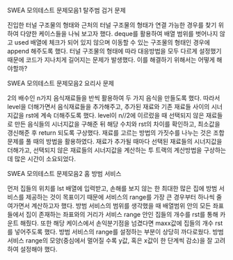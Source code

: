 SWEA 모의테스트 문제모음1 탈주범 검거 문제

진입한 터널 구조물의 형태와 근처의 터널 구조물의 형태가 연결 가능한 경우를 찾기 위하여 다양한 케이스들을 나눠 보고자 했다.
deque를 활용하여 배열 범위를 벗어나지 않고 used 배열에 체크가 되어 있지 않으며 이동할 수 있는 구조물의 형태인 경우에 append 해주도록 했다.
터널 구조물의 형태에 따라 대응방법을 모두 다르게 설정했기 때문에 코드가 지나치게 길어지는 문제가 발생했다. 이를 해결하기 위해서는 어떻게 해야할까?


SWEA 모의테스트 문제모음2 요리사 문제

2의 배수인 n가지 음식재료들을 반씩 활용하여 두 가지 음식을 만들도록 했다.
따라서 level을 더해가면서 음식재료들을 추가해주고, 추가된 재료와 기존 재료들 사이의 시너지값을 rst에 계속 더해주도록 했다.
level이 n//2에 이르렀을 때 선택되지 않은 재료들로 만든 음식들의 시너지값을 구해준 뒤 해당 수치와 rst의 차이를 확인하고, 최소값을 갱신해준 후 return 되도록 구상했다.
재료를 고르는 방법의 가짓수를 나누는 것은 조합문제를 풀 때의 방법을 활용하였다.
재료가 추가될 때마다 선택된 재료들의 시너지값을 더해가고, 선택되지 않은 재료들의 시너지값을 계산하는 투 트랙의 계산방법을 구상하는 데 많은 시간이 소요되었다.


SWEA 모의테스트 문제모음2 홈 방범 서비스

먼저 집들의 위치를 lst 배열에 입력받고, 손해를 보지 않는 한 최대한 많은 집에 방범 서비스를 제공하는 것이 목표이기 때문에 서비스의 range를 가장 큰 경우부터 하나씩 줄여가면서 계산하고자 했다.
방범 서비스의 범위를 생각했을 때 배열범위 안의 모든 좌표들에서 집이 존재하는 좌표와의 거리가 서비스 range 안인 집들의 개수를 rst를 통해 카운트 해줬다.
또한 해당 케이스에서 손익분기점을 넘겼다면 maxx값에 집들의 개수 rst를 넣어주도록 했다.
방범 서비스의 range를 설정하는 부분이 상당히 까다로웠다. 방범 서비스 range의 모양(중심에서 멀어질 수록 y값, 혹은 x값이 한 단계씩 감소)을 잘 고려하여 설정해야 했다.